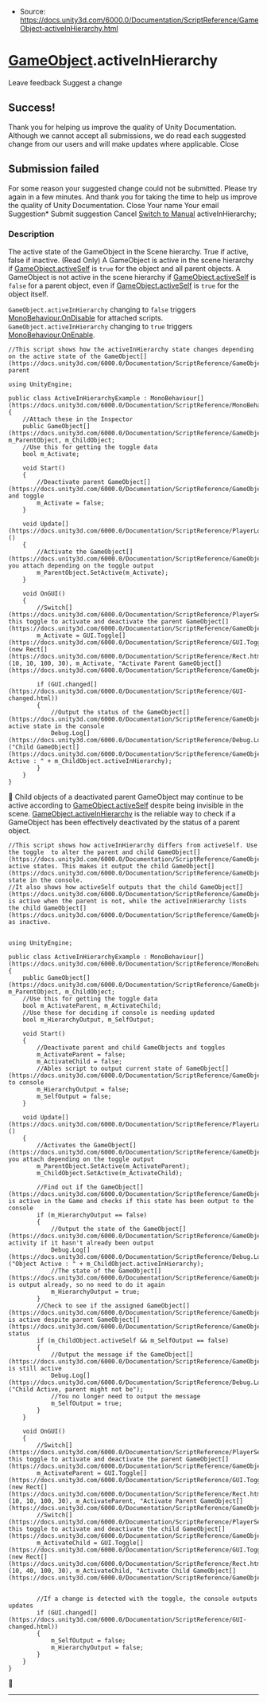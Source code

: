 * Source: https://docs.unity3d.com/6000.0/Documentation/ScriptReference/GameObject-activeInHierarchy.html

#  [GameObject](https://docs.unity3d.com/6000.0/Documentation/ScriptReference/GameObject.html).activeInHierarchy
Leave feedback
Suggest a change
## Success!
Thank you for helping us improve the quality of Unity Documentation. Although we cannot accept all submissions, we do read each suggested change from our users and will make updates where applicable.
Close
## Submission failed
For some reason your suggested change could not be submitted. Please <a>try again</a> in a few minutes. And thank you for taking the time to help us improve the quality of Unity Documentation.
Close
Your name Your email Suggestion* Submit suggestion
Cancel
[Switch to Manual](https://docs.unity3d.com/6000.0/Documentation/Manual/class-GameObject.html "Go to GameObject Component in the Manual")
activeInHierarchy; 
### Description
The active state of the GameObject in the Scene hierarchy. True if active, false if inactive. (Read Only)
A GameObject is active in the scene hierarchy if [GameObject.activeSelf](https://docs.unity3d.com/6000.0/Documentation/ScriptReference/GameObject-activeSelf.html) is `true` for the object and all parent objects. A GameObject is not active in the scene hierarchy if [GameObject.activeSelf](https://docs.unity3d.com/6000.0/Documentation/ScriptReference/GameObject-activeSelf.html) is `false` for a parent object, even if [GameObject.activeSelf](https://docs.unity3d.com/6000.0/Documentation/ScriptReference/GameObject-activeSelf.html) is `true` for the object itself.  
  
`GameObject.activeInHierarchy` changing to `false` triggers [MonoBehaviour.OnDisable](https://docs.unity3d.com/6000.0/Documentation/ScriptReference/MonoBehaviour.OnDisable.html) for attached scripts. `GameObject.activeInHierarchy` changing to `true` triggers [MonoBehaviour.OnEnable](https://docs.unity3d.com/6000.0/Documentation/ScriptReference/MonoBehaviour.OnEnable.html). 
```
//This script shows how the activeInHierarchy state changes depending on the active state of the GameObject[](https://docs.unity3d.com/6000.0/Documentation/ScriptReference/GameObject.html)’s parent  
  
using UnityEngine;  
  
public class ActiveInHierarchyExample : MonoBehaviour[](https://docs.unity3d.com/6000.0/Documentation/ScriptReference/MonoBehaviour.html)
{
    //Attach these in the Inspector
    public GameObject[](https://docs.unity3d.com/6000.0/Documentation/ScriptReference/GameObject.html) m_ParentObject, m_ChildObject;
    //Use this for getting the toggle data
    bool m_Activate;  
  
    void Start()
    {
        //Deactivate parent GameObject[](https://docs.unity3d.com/6000.0/Documentation/ScriptReference/GameObject.html) and toggle
        m_Activate = false;
    }  
  
    void Update[](https://docs.unity3d.com/6000.0/Documentation/ScriptReference/PlayerLoop.Update.html)()
    {
        //Activate the GameObject[](https://docs.unity3d.com/6000.0/Documentation/ScriptReference/GameObject.html) you attach depending on the toggle output
        m_ParentObject.SetActive(m_Activate);
    }  
  
    void OnGUI()
    {
        //Switch[](https://docs.unity3d.com/6000.0/Documentation/ScriptReference/PlayerSettings.Switch.html) this toggle to activate and deactivate the parent GameObject[](https://docs.unity3d.com/6000.0/Documentation/ScriptReference/GameObject.html)
        m_Activate = GUI.Toggle[](https://docs.unity3d.com/6000.0/Documentation/ScriptReference/GUI.Toggle.html)(new Rect[](https://docs.unity3d.com/6000.0/Documentation/ScriptReference/Rect.html)(10, 10, 100, 30), m_Activate, "Activate Parent GameObject[](https://docs.unity3d.com/6000.0/Documentation/ScriptReference/GameObject.html)");  
  
        if (GUI.changed[](https://docs.unity3d.com/6000.0/Documentation/ScriptReference/GUI-changed.html))
        {
            //Output the status of the GameObject[](https://docs.unity3d.com/6000.0/Documentation/ScriptReference/GameObject.html)'s active state in the console
            Debug.Log[](https://docs.unity3d.com/6000.0/Documentation/ScriptReference/Debug.Log.html)("Child GameObject[](https://docs.unity3d.com/6000.0/Documentation/ScriptReference/GameObject.html) Active : " + m_ChildObject.activeInHierarchy);
        }
    }
}

```

Child objects of a deactivated parent GameObject may continue to be active according to [GameObject.activeSelf](https://docs.unity3d.com/6000.0/Documentation/ScriptReference/GameObject-activeSelf.html) despite being invisible in the scene. [GameObject.activeInHierarchy](https://docs.unity3d.com/6000.0/Documentation/ScriptReference/GameObject-activeInHierarchy.html) is the reliable way to check if a GameObject has been effectively deactivated by the status of a parent object.
```
//This script shows how activeInHierarchy differs from activeSelf. Use the toggle  to alter the parent and child GameObject[](https://docs.unity3d.com/6000.0/Documentation/ScriptReference/GameObject.html)’s active states. This makes it output the child GameObject[](https://docs.unity3d.com/6000.0/Documentation/ScriptReference/GameObject.html)’s state in the console.
//It also shows how activeSelf outputs that the child GameObject[](https://docs.unity3d.com/6000.0/Documentation/ScriptReference/GameObject.html) is active when the parent is not, while the activeInHierarchy lists the child GameObject[](https://docs.unity3d.com/6000.0/Documentation/ScriptReference/GameObject.html) as inactive.  
  

using UnityEngine;  
  
public class ActiveInHierarchyExample : MonoBehaviour[](https://docs.unity3d.com/6000.0/Documentation/ScriptReference/MonoBehaviour.html)
{
    public GameObject[](https://docs.unity3d.com/6000.0/Documentation/ScriptReference/GameObject.html) m_ParentObject, m_ChildObject;
    //Use this for getting the toggle data
    bool m_ActivateParent, m_ActivateChild;
    //Use these for deciding if console is needing updated
    bool m_HierarchyOutput, m_SelfOutput;  
  
    void Start()
    {
        //Deactivate parent and child GameObjects and toggles
        m_ActivateParent = false;
        m_ActivateChild = false;
        //Ables script to output current state of GameObject[](https://docs.unity3d.com/6000.0/Documentation/ScriptReference/GameObject.html) to console
        m_HierarchyOutput = false;
        m_SelfOutput = false;
    }  
  
    void Update[](https://docs.unity3d.com/6000.0/Documentation/ScriptReference/PlayerLoop.Update.html)()
    {
        //Activates the GameObject[](https://docs.unity3d.com/6000.0/Documentation/ScriptReference/GameObject.html) you attach depending on the toggle output
        m_ParentObject.SetActive(m_ActivateParent);
        m_ChildObject.SetActive(m_ActivateChild);  
  
        //Find out if the GameObject[](https://docs.unity3d.com/6000.0/Documentation/ScriptReference/GameObject.html) is active in the Game and checks if this state has been output to the console
        if (m_HierarchyOutput == false)
        {
            //Output the state of the GameObject[](https://docs.unity3d.com/6000.0/Documentation/ScriptReference/GameObject.html)’s activity if it hasn't already been output
            Debug.Log[](https://docs.unity3d.com/6000.0/Documentation/ScriptReference/Debug.Log.html)("Object Active : " + m_ChildObject.activeInHierarchy);
            //The state of the GameObject[](https://docs.unity3d.com/6000.0/Documentation/ScriptReference/GameObject.html) is output already, so no need to do it again
            m_HierarchyOutput = true;
        }
        //Check to see if the assigned GameObject[](https://docs.unity3d.com/6000.0/Documentation/ScriptReference/GameObject.html) is active despite parent GameObject[](https://docs.unity3d.com/6000.0/Documentation/ScriptReference/GameObject.html)'s status
        if (m_ChildObject.activeSelf && m_SelfOutput == false)
        {
            //Output the message if the GameObject[](https://docs.unity3d.com/6000.0/Documentation/ScriptReference/GameObject.html) is still active
            Debug.Log[](https://docs.unity3d.com/6000.0/Documentation/ScriptReference/Debug.Log.html)("Child Active, parent might not be");
            //You no longer need to output the message
            m_SelfOutput = true;
        }
    }  
  
    void OnGUI()
    {
        //Switch[](https://docs.unity3d.com/6000.0/Documentation/ScriptReference/PlayerSettings.Switch.html) this toggle to activate and deactivate the parent GameObject[](https://docs.unity3d.com/6000.0/Documentation/ScriptReference/GameObject.html)
        m_ActivateParent = GUI.Toggle[](https://docs.unity3d.com/6000.0/Documentation/ScriptReference/GUI.Toggle.html)(new Rect[](https://docs.unity3d.com/6000.0/Documentation/ScriptReference/Rect.html)(10, 10, 100, 30), m_ActivateParent, "Activate Parent GameObject[](https://docs.unity3d.com/6000.0/Documentation/ScriptReference/GameObject.html)");
        //Switch[](https://docs.unity3d.com/6000.0/Documentation/ScriptReference/PlayerSettings.Switch.html) this toggle to activate and deactivate the child GameObject[](https://docs.unity3d.com/6000.0/Documentation/ScriptReference/GameObject.html)
        m_ActivateChild = GUI.Toggle[](https://docs.unity3d.com/6000.0/Documentation/ScriptReference/GUI.Toggle.html)(new Rect[](https://docs.unity3d.com/6000.0/Documentation/ScriptReference/Rect.html)(10, 40, 100, 30), m_ActivateChild, "Activate Child GameObject[](https://docs.unity3d.com/6000.0/Documentation/ScriptReference/GameObject.html)");  
  

        //If a change is detected with the toggle, the console outputs updates
        if (GUI.changed[](https://docs.unity3d.com/6000.0/Documentation/ScriptReference/GUI-changed.html))
        {
            m_SelfOutput = false;
            m_HierarchyOutput = false;
        }
    }
}

```

* * *
